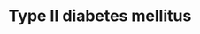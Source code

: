 ---
annotations:
- id: DOID:4195
  parent: disease of metabolism
  type: Disease Ontology
  value: hyperglycemia
- id: PW:0000208
  parent: disease pathway
  type: Pathway Ontology
  value: type 2 diabetes mellitus pathway
- id: CL:0000169
  parent: native cell
  type: Cell Type Ontology
  value: type B pancreatic cell
- id: DOID:9352
  parent: disease of metabolism
  type: Disease Ontology
  value: type 2 diabetes mellitus
authors:
- Mkutmon
- MaintBot
description: Insulin resistance is strongly associated with type II diabetes. "Diabetogenic"
  factors including FFA, TNFalpha and cellular stress induce insulin resistance through
  inhibition of IRS1 functions. Serine/threonine phosphorylation, interaction with
  SOCS, regulation of the expression, modification of the cellular localization, and
  degradation represent the molecular mechanisms stimulated by them. Various kinases
  (ERK, JNK, IKKbeta, PKCzeta, PKCtheta and mTOR) are involved in this process.  The
  development of type II diabetes requires impaired beta-cell function. Chronic hyperglycemia
  has been shown to induce multiple defects in beta-cells. Hyperglycemia has been
  proposed to lead to large amounts of reactive oxygen species (ROS) in beta-cells,
  with subsequent damage to cellular components including PDX-1. Loss of PDX-1, a
  critical regulator of insulin promoter activity, has also been proposed as an important
  mechanism leading to beta-cell dysfunction.   Although there is little doubt as
  to the importance of genetic factors in type II diabetes, genetic analysis is difficult
  due to complex interaction among multiple susceptibility genes and between genetic
  and environmental factors. Genetic studies have therefore given very diverse results.
  Kir6.2 and IRS are two of the candidate genes. It is known that Kir6.2 and IRS play
  central roles in insulin secretion and insulin signal transmission, respectively.
last-edited: 2019-08-16
organisms:
- Bos taurus
redirect_from:
- /index.php/Pathway:WP3117
- /instance/WP3117
revision: null
schema-jsonld:
- '@context': https://schema.org/
  '@id': https://wikipathways.github.io/pathways/WP3117.html
  '@type': Dataset
  creator:
    '@type': Organization
    name: WikiPathways
  description: Insulin resistance is strongly associated with type II diabetes. "Diabetogenic"
    factors including FFA, TNFalpha and cellular stress induce insulin resistance
    through inhibition of IRS1 functions. Serine/threonine phosphorylation, interaction
    with SOCS, regulation of the expression, modification of the cellular localization,
    and degradation represent the molecular mechanisms stimulated by them. Various
    kinases (ERK, JNK, IKKbeta, PKCzeta, PKCtheta and mTOR) are involved in this process.  The
    development of type II diabetes requires impaired beta-cell function. Chronic
    hyperglycemia has been shown to induce multiple defects in beta-cells. Hyperglycemia
    has been proposed to lead to large amounts of reactive oxygen species (ROS) in
    beta-cells, with subsequent damage to cellular components including PDX-1. Loss
    of PDX-1, a critical regulator of insulin promoter activity, has also been proposed
    as an important mechanism leading to beta-cell dysfunction.   Although there is
    little doubt as to the importance of genetic factors in type II diabetes, genetic
    analysis is difficult due to complex interaction among multiple susceptibility
    genes and between genetic and environmental factors. Genetic studies have therefore
    given very diverse results. Kir6.2 and IRS are two of the candidate genes. It
    is known that Kir6.2 and IRS play central roles in insulin secretion and insulin
    signal transmission, respectively.
  keywords:
  - ADIPOQ
  - ATP
  - Apoptosis
  - CACNA1A
  - Ca2+
  - GK
  - Glucose
  - IKBKB
  - INS
  - IR-A
  - IRS1
  - KCNJ11
  - MAFA
  - MAPK1
  - MAPK8
  - MTOR
  - PDX1
  - PHKA2
  - PIK3R5
  - PRKCD
  - PRKCZ
  - Pyruvate
  - SLC2A2
  - SLC2A4
  - SOCS4
  - SURF1
  - TNF
  license: CC0
  name: Type II diabetes mellitus
seo: CreativeWork
title: Type II diabetes mellitus
wpid: WP3117
---